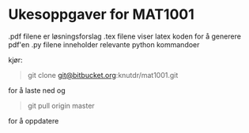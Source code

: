 # Ukesoppgaver for MAT1001 #

.pdf filene er løsningsforslag
.tex filene viser latex koden for å generere pdf'en
.py filene inneholder relevante python kommandoer

kjør:

> git clone git@bitbucket.org:knutdr/mat1001.git

for å laste ned
og 
> git pull origin master 

for å oppdatere